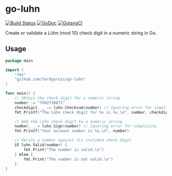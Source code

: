 # go-luhn
[![Build Status](https://travis-ci.com/ferdypruis/go-luhn.svg?branch=master)](https://travis-ci.com/ferdypruis/go-luhn)
[![GoDoc](https://godoc.org/github.com/ferdypruis/go-luhn?status.svg)](https://godoc.org/github.com/ferdypruis/go-luhn)
[![GolangCI](https://golangci.com/badges/github.com/ferdypruis/go-luhn.svg)](https://golangci.com/r/github.com/ferdypruis/go-luhn)

Create or validate a Lühn (mod 10) check digit in a numeric string in Go.

## Usage
```go
package main

import (
	"fmt"
	"github.com/ferdypruis/go-luhn"
)

func main() {
	// Obtain the check digit for a numeric string
	number := "7992739871"
	checkdigit, _ := luhn.Checksum(number) // Ignoring error for simplicity
	fmt.Printf("The Lühn check digit for %s is %s.\n", number, checkdigit)

	// Add the Lühn check digit to a numeric string
	number, _ = luhn.Sign(number) // Ignoring error for simplicity
	fmt.Printf("Your account number is %s.\n", number)

	// Verify a number against its included check digit
	if luhn.Valid(number) {
		fmt.Print("The number is valid.\n")
	} else {
		fmt.Print("The number is not valid.\n")
	}
}
```
